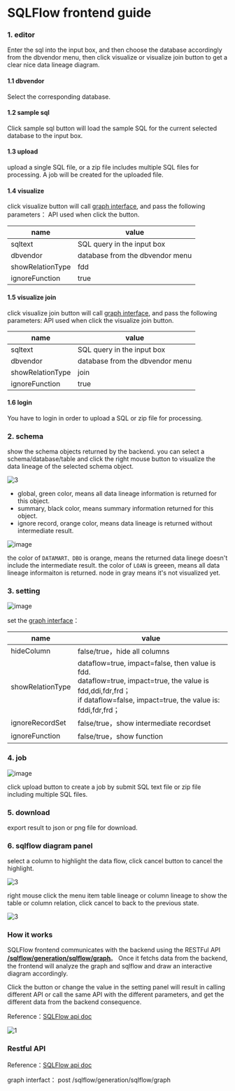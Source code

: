 # SQLFlow frontend guide

### 1. editor

Enter the sql into the input box, and then choose the database accordingly from the dbvendor menu,
then click visualize or visualize join button to get a clear nice data lineage diagram.


#### 1.1 dbvendor
Select the corresponding database.

#### 1.2 sample sql

Click sample sql button will load the sample SQL for the current selected database 
to the input box.

#### 1.3 upload

upload a single SQL file, or a zip file includes multiple SQL files for processing.
A job will be created for the uploaded file.

#### 1.4 visualize

click visualize button will call [graph interface](#graph), and pass the following parameters：
API used when click the  button.

| name             | value                                     |
| ---------------- | ----------------------------------------- |
| sqltext          | SQL query in the input box                |
| dbvendor         | database from the dbvendor menu           |
| showRelationType | fdd                                       |
| ignoreFunction   | true                                      |

#### 1.5 visualize join

click visualize join button will call [graph interface](#graph), and pass the following parameters:
API used when click the visualize join button.

| name             | value                                     |
| ---------------- | ----------------------------------------- |
| sqltext          | SQL query in the input box                |
| dbvendor         | database from the dbvendor menu           |
| showRelationType | join                                      |
| ignoreFunction   | true                                      |

#### 1.6 login

You have to login in order to upload a SQL or zip file for processing.

### 2. schema

show the schema objects returned by the backend.
you can select a schema/database/table and click the right mouse button to visualize the data lineage of the selected schema object.

![3](https://user-images.githubusercontent.com/6293752/95968181-b8bc2a80-0e3f-11eb-8fc4-1501778fdc74.gif)


- global, green color, means all data lineage information is returned for this object.
- summary, black color, means summary information returned for this object.
- ignore record, orange color, means data lineage is returned without intermediate result.

![image](https://user-images.githubusercontent.com/6293752/95972556-2a4aa780-0e45-11eb-8b61-2126ae9f3e0d.png)

the color of `DATAMART、DBO` is orange, means the returned data linege doesn't include the intermediate result.
the color of `LOAN` is greeen, means all data lineage informaiton is returned.
node in gray means it's not visualized yet.

### 3. setting

![image](https://user-images.githubusercontent.com/6293752/95977385-6da81480-0e4b-11eb-8ec0-cc0de5466701.png)

set the [graph interface](#graph)：

| name             | value                                                           |
| ---------------- | ------------------------------------------------------------ |
| hideColumn       | false/true，hide all columns                      |
| showRelationType | dataflow=true, impact=false, then value is fdd.<br /> dataflow=true, impact=true, the value is fdd,ddi,fdr,frd；<br /> if dataflow=false, impact=true, the value is: fddi,fdr,frd； |
| ignoreRecordSet  | false/true，show intermediate recordset           |
| ignoreFunction   | false/true，show function                         |

### 4. job

![image](https://user-images.githubusercontent.com/6293752/95977128-0b4f1400-0e4b-11eb-8c68-62657380e853.png)

click upload button to create a job by submit SQL text file or zip file including multiple SQL files.

### 5. download

export result to json or png file for download.

### 6. sqlflow diagram panel

select a column to highlight the data flow, click cancel button to cancel the highlight.

![3](https://user-images.githubusercontent.com/6293752/95986233-3ee46b00-0e58-11eb-8ee4-85a7ca5ee0f4.gif)

right mouse click the menu item table lineage or column lineage to show the table or column relation, click cancel to back to the previous state.

![3](https://user-images.githubusercontent.com/6293752/95986541-c336ee00-0e58-11eb-8a45-ad2d904d89ca.gif)

### How it works

SQLFlow frontend communicates with the backend using the RESTFul API [**/sqlflow/generation/sqlflow/graph**](https://github.com/sqlparser/sqlflow_public/blob/master/api/sqlflow_api.md)。
Once it fetchs data from the backend, the frontend will analyze the graph and sqlflow and draw an interactive diagram accordingly.

Click the button or change the value in the setting panel will result in calling different API or call the same API with the different parameters,
and get the different data from the backend consequence.


Reference：[SQLFlow api doc](https://github.com/sqlparser/sqlflow_public/blob/master/api/sqlflow_api.md)

![1](https://user-images.githubusercontent.com/6293752/95873864-e2734400-0da2-11eb-85a9-e46ea43ff5c3.png)

### Restful API

Reference：[SQLFlow api doc](https://github.com/sqlparser/sqlflow_public/blob/master/api/sqlflow_api.md)

<span id="graph">graph interfact：</span> post /sqlflow/generation/sqlflow/graph

